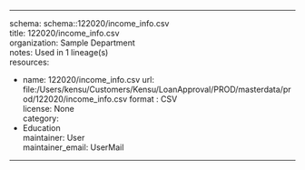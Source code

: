 


---  
schema: schema::122020/income_info.csv  
title: 122020/income_info.csv  
organization: Sample Department  
notes: Used in 1 lineage(s)  
resources:  
  - name: 122020/income_info.csv 
    url: file:/Users/kensu/Customers/Kensu/LoanApproval/PROD/masterdata/prod/122020/income_info.csv 
    format : CSV  
license: None  
category:
  - Education  
maintainer: User  
maintainer_email: UserMail  
---